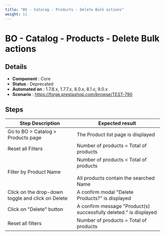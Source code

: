 ```yaml
---
title: "BO - Catalog - Products - Delete Bulk actions"
weight: 11
---
```


# BO - Catalog - Products - Delete Bulk actions
## Details
* **Component** : Core
* **Status** : Deprecated
* **Automated on** : 1.7.8.x, 1.7.7.x, 8.0.x, 8.1.x, 9.0.x
* **Scenario** : https://forge.prestashop.com/browse/TEST-790

## Steps
| Step Description | Expected result |
| ----- | ----- |
| Go to BO > Catalog > Products page | The Product list page is displayed |
| Reset all Filters | Number of products = Total of products |
| Filter by Product Name | Number of products < Total of products<br> <br>All products contain the searched Name |
| Click on the drop-down toggle and click on Delete | A confirm modal "Delete Products?" is displayed |
| Click on "Delete" button | A confirm message "Product(s) successfully deleted." is displayed |
| Reset all filters | Number of products = Total of products |
